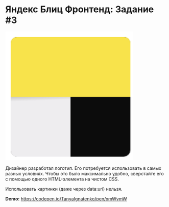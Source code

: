 # Яндекс Блиц Фронтенд: Задание #3

![Лого](src/assets/images/logo.png)

Дизайнер разработал логотип. Его потребуется использовать в самых разных условиях. Чтобы это было максимально удобно, сверстайте его с помощью одного HTML-элемента на чистом CSS.

Использовать картинки (даже через data:uri) нельзя.

**Demo:** https://codepen.io/TanyaIgnatenko/pen/xmWvmW
